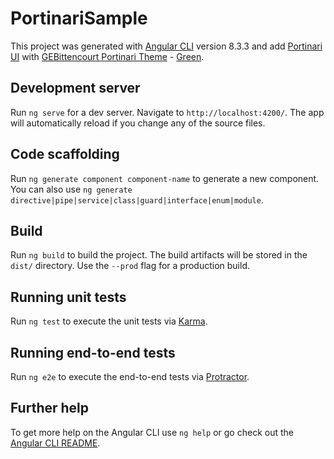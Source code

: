 # PortinariSample

This project was generated with [Angular CLI](https://github.com/angular/angular-cli) version 8.3.3 and add [Portinari UI](https://portinari.io/guides/getting-started) with [GEBittencourt Portinari Theme](https://github.com/guiebitt/gebittencourt-portinari-styles) - [Green](https://www.npmjs.com/package/@gebittencourt/portinari-style-green).

## Development server

Run `ng serve` for a dev server. Navigate to `http://localhost:4200/`. The app will automatically reload if you change any of the source files.

## Code scaffolding

Run `ng generate component component-name` to generate a new component. You can also use `ng generate directive|pipe|service|class|guard|interface|enum|module`.

## Build

Run `ng build` to build the project. The build artifacts will be stored in the `dist/` directory. Use the `--prod` flag for a production build.

## Running unit tests

Run `ng test` to execute the unit tests via [Karma](https://karma-runner.github.io).

## Running end-to-end tests

Run `ng e2e` to execute the end-to-end tests via [Protractor](http://www.protractortest.org/).

## Further help

To get more help on the Angular CLI use `ng help` or go check out the [Angular CLI README](https://github.com/angular/angular-cli/blob/master/README.md).
